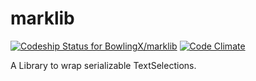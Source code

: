 # marklib
[ ![Codeship Status for BowlingX/marklib](https://img.shields.io/codeship/ebfdc330-b2c9-0132-f284-1e931c416223/master.svg)](https://codeship.com/projects/70074)
[![Code Climate](https://codeclimate.com/github/BowlingX/marklib/badges/gpa.svg)](https://codeclimate.com/github/BowlingX/marklib)

A Library to wrap serializable TextSelections.

